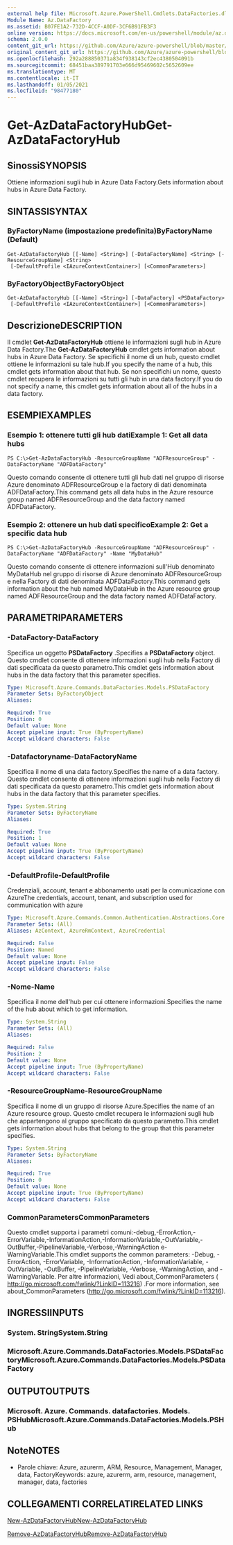```yaml
---
external help file: Microsoft.Azure.PowerShell.Cmdlets.DataFactories.dll-Help.xml
Module Name: Az.DataFactory
ms.assetid: B07FE1A2-732D-4CCF-A0DF-3CF6B91FB3F3
online version: https://docs.microsoft.com/en-us/powershell/module/az.datafactory/get-azdatafactoryhub
schema: 2.0.0
content_git_url: https://github.com/Azure/azure-powershell/blob/master/src/DataFactory/DataFactoryV2/help/Get-AzDataFactoryHub.md
original_content_git_url: https://github.com/Azure/azure-powershell/blob/master/src/DataFactory/DataFactoryV2/help/Get-AzDataFactoryHub.md
ms.openlocfilehash: 292a288850371a834f938143cf2ec4380504091b
ms.sourcegitcommit: 68451baa389791703e666d95469602c5652609ee
ms.translationtype: MT
ms.contentlocale: it-IT
ms.lasthandoff: 01/05/2021
ms.locfileid: "98477180"
---
```

# <span data-ttu-id="573d2-101">Get-AzDataFactoryHub</span><span class="sxs-lookup"><span data-stu-id="573d2-101">Get-AzDataFactoryHub</span></span>

## <span data-ttu-id="573d2-102">Sinossi</span><span class="sxs-lookup"><span data-stu-id="573d2-102">SYNOPSIS</span></span>
<span data-ttu-id="573d2-103">Ottiene informazioni sugli hub in Azure Data Factory.</span><span class="sxs-lookup"><span data-stu-id="573d2-103">Gets information about hubs in Azure Data Factory.</span></span>

## <span data-ttu-id="573d2-104">SINTASSI</span><span class="sxs-lookup"><span data-stu-id="573d2-104">SYNTAX</span></span>

### <span data-ttu-id="573d2-105">ByFactoryName (impostazione predefinita)</span><span class="sxs-lookup"><span data-stu-id="573d2-105">ByFactoryName (Default)</span></span>
```
Get-AzDataFactoryHub [[-Name] <String>] [-DataFactoryName] <String> [-ResourceGroupName] <String>
 [-DefaultProfile <IAzureContextContainer>] [<CommonParameters>]
```

### <span data-ttu-id="573d2-106">ByFactoryObject</span><span class="sxs-lookup"><span data-stu-id="573d2-106">ByFactoryObject</span></span>
```
Get-AzDataFactoryHub [[-Name] <String>] [-DataFactory] <PSDataFactory>
 [-DefaultProfile <IAzureContextContainer>] [<CommonParameters>]
```

## <span data-ttu-id="573d2-107">Descrizione</span><span class="sxs-lookup"><span data-stu-id="573d2-107">DESCRIPTION</span></span>
<span data-ttu-id="573d2-108">Il cmdlet **Get-AzDataFactoryHub** ottiene le informazioni sugli hub in Azure Data Factory.</span><span class="sxs-lookup"><span data-stu-id="573d2-108">The **Get-AzDataFactoryHub** cmdlet gets information about hubs in Azure Data Factory.</span></span>
<span data-ttu-id="573d2-109">Se specifichi il nome di un hub, questo cmdlet ottiene le informazioni su tale hub.</span><span class="sxs-lookup"><span data-stu-id="573d2-109">If you specify the name of a hub, this cmdlet gets information about that hub.</span></span>
<span data-ttu-id="573d2-110">Se non specifichi un nome, questo cmdlet recupera le informazioni su tutti gli hub in una data factory.</span><span class="sxs-lookup"><span data-stu-id="573d2-110">If you do not specify a name, this cmdlet gets information about all of the hubs in a data factory.</span></span>

## <span data-ttu-id="573d2-111">ESEMPI</span><span class="sxs-lookup"><span data-stu-id="573d2-111">EXAMPLES</span></span>

### <span data-ttu-id="573d2-112">Esempio 1: ottenere tutti gli hub dati</span><span class="sxs-lookup"><span data-stu-id="573d2-112">Example 1: Get all data hubs</span></span>
```
PS C:\>Get-AzDataFactoryHub -ResourceGroupName "ADFResourceGroup" -DataFactoryName "ADFDataFactory"
```

<span data-ttu-id="573d2-113">Questo comando consente di ottenere tutti gli hub dati nel gruppo di risorse Azure denominato ADFResourceGroup e la factory di dati denominata ADFDataFactory.</span><span class="sxs-lookup"><span data-stu-id="573d2-113">This command gets all data hubs in the Azure resource group named ADFResourceGroup and the data factory named ADFDataFactory.</span></span>

### <span data-ttu-id="573d2-114">Esempio 2: ottenere un hub dati specifico</span><span class="sxs-lookup"><span data-stu-id="573d2-114">Example 2: Get a specific data hub</span></span>
```
PS C:\>Get-AzDataFactoryHub -ResourceGroupName "ADFResourceGroup" -DataFactoryName "ADFDataFactory" -Name "MyDataHub"
```

<span data-ttu-id="573d2-115">Questo comando consente di ottenere informazioni sull'Hub denominato MyDataHub nel gruppo di risorse di Azure denominato ADFResourceGroup e nella Factory di dati denominata ADFDataFactory.</span><span class="sxs-lookup"><span data-stu-id="573d2-115">This command gets information about the hub named MyDataHub in the Azure resource group named ADFResourceGroup and the data factory named ADFDataFactory.</span></span>

## <span data-ttu-id="573d2-116">PARAMETRI</span><span class="sxs-lookup"><span data-stu-id="573d2-116">PARAMETERS</span></span>

### <span data-ttu-id="573d2-117">-DataFactory</span><span class="sxs-lookup"><span data-stu-id="573d2-117">-DataFactory</span></span>
<span data-ttu-id="573d2-118">Specifica un oggetto **PSDataFactory** .</span><span class="sxs-lookup"><span data-stu-id="573d2-118">Specifies a **PSDataFactory** object.</span></span>
<span data-ttu-id="573d2-119">Questo cmdlet consente di ottenere informazioni sugli hub nella Factory di dati specificata da questo parametro.</span><span class="sxs-lookup"><span data-stu-id="573d2-119">This cmdlet gets information about hubs in the data factory that this parameter specifies.</span></span>

```yaml
Type: Microsoft.Azure.Commands.DataFactories.Models.PSDataFactory
Parameter Sets: ByFactoryObject
Aliases:

Required: True
Position: 0
Default value: None
Accept pipeline input: True (ByPropertyName)
Accept wildcard characters: False
```

### <span data-ttu-id="573d2-120">-Datafactoryname</span><span class="sxs-lookup"><span data-stu-id="573d2-120">-DataFactoryName</span></span>
<span data-ttu-id="573d2-121">Specifica il nome di una data factory.</span><span class="sxs-lookup"><span data-stu-id="573d2-121">Specifies the name of a data factory.</span></span>
<span data-ttu-id="573d2-122">Questo cmdlet consente di ottenere informazioni sugli hub nella Factory di dati specificata da questo parametro.</span><span class="sxs-lookup"><span data-stu-id="573d2-122">This cmdlet gets information about hubs in the data factory that this parameter specifies.</span></span>

```yaml
Type: System.String
Parameter Sets: ByFactoryName
Aliases:

Required: True
Position: 1
Default value: None
Accept pipeline input: True (ByPropertyName)
Accept wildcard characters: False
```

### <span data-ttu-id="573d2-123">-DefaultProfile</span><span class="sxs-lookup"><span data-stu-id="573d2-123">-DefaultProfile</span></span>
<span data-ttu-id="573d2-124">Credenziali, account, tenant e abbonamento usati per la comunicazione con Azure</span><span class="sxs-lookup"><span data-stu-id="573d2-124">The credentials, account, tenant, and subscription used for communication with azure</span></span>

```yaml
Type: Microsoft.Azure.Commands.Common.Authentication.Abstractions.Core.IAzureContextContainer
Parameter Sets: (All)
Aliases: AzContext, AzureRmContext, AzureCredential

Required: False
Position: Named
Default value: None
Accept pipeline input: False
Accept wildcard characters: False
```

### <span data-ttu-id="573d2-125">-Nome</span><span class="sxs-lookup"><span data-stu-id="573d2-125">-Name</span></span>
<span data-ttu-id="573d2-126">Specifica il nome dell'hub per cui ottenere informazioni.</span><span class="sxs-lookup"><span data-stu-id="573d2-126">Specifies the name of the hub about which to get information.</span></span>

```yaml
Type: System.String
Parameter Sets: (All)
Aliases:

Required: False
Position: 2
Default value: None
Accept pipeline input: True (ByPropertyName)
Accept wildcard characters: False
```

### <span data-ttu-id="573d2-127">-ResourceGroupName</span><span class="sxs-lookup"><span data-stu-id="573d2-127">-ResourceGroupName</span></span>
<span data-ttu-id="573d2-128">Specifica il nome di un gruppo di risorse Azure.</span><span class="sxs-lookup"><span data-stu-id="573d2-128">Specifies the name of an Azure resource group.</span></span>
<span data-ttu-id="573d2-129">Questo cmdlet recupera le informazioni sugli hub che appartengono al gruppo specificato da questo parametro.</span><span class="sxs-lookup"><span data-stu-id="573d2-129">This cmdlet gets information about hubs that belong to the group that this parameter specifies.</span></span>

```yaml
Type: System.String
Parameter Sets: ByFactoryName
Aliases:

Required: True
Position: 0
Default value: None
Accept pipeline input: True (ByPropertyName)
Accept wildcard characters: False
```

### <span data-ttu-id="573d2-130">CommonParameters</span><span class="sxs-lookup"><span data-stu-id="573d2-130">CommonParameters</span></span>
<span data-ttu-id="573d2-131">Questo cmdlet supporta i parametri comuni:-debug,-ErrorAction,-ErrorVariable,-InformationAction,-InformationVariable,-OutVariable,-OutBuffer,-PipelineVariable,-Verbose,-WarningAction e-WarningVariable.</span><span class="sxs-lookup"><span data-stu-id="573d2-131">This cmdlet supports the common parameters: -Debug, -ErrorAction, -ErrorVariable, -InformationAction, -InformationVariable, -OutVariable, -OutBuffer, -PipelineVariable, -Verbose, -WarningAction, and -WarningVariable.</span></span> <span data-ttu-id="573d2-132">Per altre informazioni, Vedi about_CommonParameters ( http://go.microsoft.com/fwlink/?LinkID=113216) .</span><span class="sxs-lookup"><span data-stu-id="573d2-132">For more information, see about_CommonParameters (http://go.microsoft.com/fwlink/?LinkID=113216).</span></span>

## <span data-ttu-id="573d2-133">INGRESSI</span><span class="sxs-lookup"><span data-stu-id="573d2-133">INPUTS</span></span>

### <span data-ttu-id="573d2-134">System. String</span><span class="sxs-lookup"><span data-stu-id="573d2-134">System.String</span></span>

### <span data-ttu-id="573d2-135">Microsoft.Azure.Commands.DataFactories.Models.PSDataFactory</span><span class="sxs-lookup"><span data-stu-id="573d2-135">Microsoft.Azure.Commands.DataFactories.Models.PSDataFactory</span></span>

## <span data-ttu-id="573d2-136">OUTPUT</span><span class="sxs-lookup"><span data-stu-id="573d2-136">OUTPUTS</span></span>

### <span data-ttu-id="573d2-137">Microsoft. Azure. Commands. datafactories. Models. PSHub</span><span class="sxs-lookup"><span data-stu-id="573d2-137">Microsoft.Azure.Commands.DataFactories.Models.PSHub</span></span>

## <span data-ttu-id="573d2-138">Note</span><span class="sxs-lookup"><span data-stu-id="573d2-138">NOTES</span></span>
* <span data-ttu-id="573d2-139">Parole chiave: Azure, azurerm, ARM, Resource, Management, Manager, data, Factory</span><span class="sxs-lookup"><span data-stu-id="573d2-139">Keywords: azure, azurerm, arm, resource, management, manager, data, factories</span></span>

## <span data-ttu-id="573d2-140">COLLEGAMENTI CORRELATI</span><span class="sxs-lookup"><span data-stu-id="573d2-140">RELATED LINKS</span></span>

[<span data-ttu-id="573d2-141">New-AzDataFactoryHub</span><span class="sxs-lookup"><span data-stu-id="573d2-141">New-AzDataFactoryHub</span></span>](./New-AzDataFactoryHub.md)

[<span data-ttu-id="573d2-142">Remove-AzDataFactoryHub</span><span class="sxs-lookup"><span data-stu-id="573d2-142">Remove-AzDataFactoryHub</span></span>](./Remove-AzDataFactoryHub.md)


